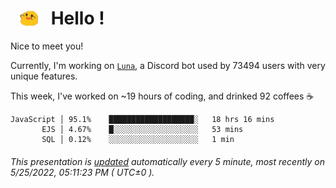 <h1>   <img src="./spoink.gif" style="vertical-align:middle;" width="30px">   Hello ! </h1>

Nice to meet you!

Currently, I'm working on <a href='https://github.com/Asgarrrr/Luna'>`Luna`</a>, a Discord bot used by 73494 users with very unique features.

This week, I've worked on ~19 hours of coding, and drinked 92 coffees ☕

```
JavaScript │ 95.1%    ███████████████████░   18 hrs 16 mins
       EJS │ 4.67%    █░░░░░░░░░░░░░░░░░░░   53 mins
       SQL │ 0.12%    ░░░░░░░░░░░░░░░░░░░░   1 min
```

###### This presentation is [updated](https://github.com/Asgarrrr) automatically every 5 minute, most recently on 5/25/2022, 05:11:23 PM ( UTC±0 ).